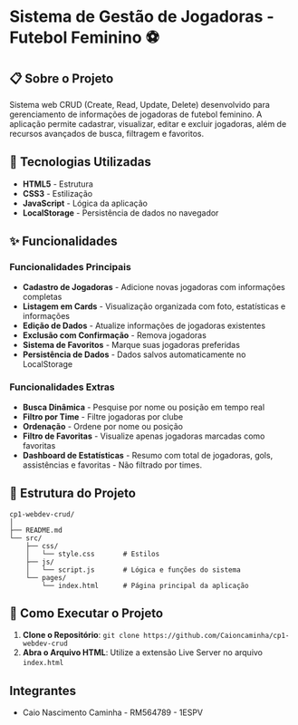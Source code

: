 # Sistema de Gestão de Jogadoras - Futebol Feminino ⚽

## 📋 Sobre o Projeto

Sistema web CRUD (Create, Read, Update, Delete) desenvolvido para gerenciamento de informações de jogadoras de futebol feminino. A aplicação permite cadastrar, visualizar, editar e excluir jogadoras, além de recursos avançados de busca, filtragem e favoritos.

## 🚀 Tecnologias Utilizadas

- **HTML5** - Estrutura
- **CSS3** - Estilização
- **JavaScript** - Lógica da aplicação
- **LocalStorage** - Persistência de dados no navegador

## ✨ Funcionalidades

### Funcionalidades Principais

- **Cadastro de Jogadoras** - Adicione novas jogadoras com informações completas
- **Listagem em Cards** - Visualização organizada com foto, estatísticas e informações
- **Edição de Dados** - Atualize informações de jogadoras existentes
- **Exclusão com Confirmação** - Remova jogadoras
- **Sistema de Favoritos** - Marque suas jogadoras preferidas
- **Persistência de Dados** - Dados salvos automaticamente no LocalStorage

### Funcionalidades Extras

- **Busca Dinâmica** - Pesquise por nome ou posição em tempo real
- **Filtro por Time** - Filtre jogadoras por clube
- **Ordenação** - Ordene por nome ou posição
- **Filtro de Favoritas** - Visualize apenas jogadoras marcadas como favoritas
- **Dashboard de Estatísticas** - Resumo com total de jogadoras, gols, assistências e favoritas - Não filtrado por times.

## 📁 Estrutura do Projeto

```
cp1-webdev-crud/
│
├── README.md
└── src/
    ├── css/
    │   └── style.css       # Estilos
    ├── js/
    │   └── script.js       # Lógica e funções do sistema
    └── pages/
        └── index.html      # Página principal da aplicação
```

## 🔧 Como Executar o Projeto

1. **Clone o Repositório**: `git clone https://github.com/Caioncaminha/cp1-webdev-crud`
2. **Abra o Arquivo HTML**: Utilize a extensão Live Server no arquivo `index.html`

## Integrantes
- Caio Nascimento Caminha - RM564789 - 1ESPV
